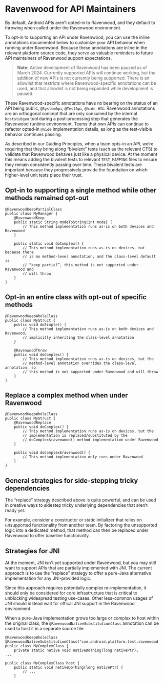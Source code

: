 # Ravenwood for API Maintainers

By default, Android APIs aren’t opted-in to Ravenwood, and they default to throwing when called under the Ravenwood environment.

To opt-in to supporting an API under Ravenwood, you can use the inline annotations documented below to customize your API behavior when running under Ravenwood.  Because these annotations are inline in the relevant platform source code, they serve as valuable reminders to future API maintainers of Ravenwood support expectations.

> **Note:** Active development of Ravenwood has been paused as of March 2024. Currently supported APIs will continue working, but the addition of new APIs is not currently being supported. There is an allowlist that restricts where Ravenwood-specific annotations can be used, and that allowlist is not being expanded while development is paused.

These Ravenwood-specific annotations have no bearing on the status of an API being public, `@SystemApi`, `@TestApi`, `@hide`, etc.  Ravenwood annotations are an orthogonal concept that are only consumed by the internal `hoststubgen` tool during a post-processing step that generates the Ravenwood runtime environment.  Teams that own APIs can continue to refactor opted-in `@hide` implementation details, as long as the test-visible behavior continues passing.

As described in our Guiding Principles, when a team opts-in an API, we’re requiring that they bring along “bivalent” tests (such as the relevant CTS) to validate that Ravenwood behaves just like a physical device.  At the moment this means adding the bivalent tests to relevant `TEST_MAPPING` files to ensure they remain consistently passing over time.  These bivalent tests are important because they progressively provide the foundation on which higher-level unit tests place their trust.

## Opt-in to supporting a single method while other methods remained opt-out

```
@RavenwoodKeepPartialClass
public class MyManager {
    @RavenwoodKeep
    public static String modeToString(int mode) {
        // This method implementation runs as-is on both devices and Ravenwood
    }

    public static void doComplex() {
        // This method implementation runs as-is on devices, but because there
        // is no method-level annotation, and the class-level default is
        // “keep partial”, this method is not supported under Ravenwood and
        // will throw
    }
}
```

## Opt-in an entire class with opt-out of specific methods

```
@RavenwoodKeepWholeClass
public class MyStruct {
    public void doSimple() {
        // This method implementation runs as-is on both devices and Ravenwood,
        // implicitly inheriting the class-level annotation
    }

    @RavenwoodThrow
    public void doComplex() {
        // This method implementation runs as-is on devices, but the
        // method-level annotation overrides the class-level annotation, so
        // this method is not supported under Ravenwood and will throw
    }
}
```

## Replace a complex method when under Ravenwood

```
@RavenwoodKeepWholeClass
public class MyStruct {
    @RavenwoodReplace
    public void doComplex() {
        // This method implementation runs as-is on devices, but the
        // implementation is replaced/substituted by the
        // doComplex$ravenwood() method implementation under Ravenwood
    }

    public void doComplex$ravenwood() {
        // This method implementation only runs under Ravenwood
    }
}
```

## General strategies for side-stepping tricky dependencies

The “replace” strategy described above is quite powerful, and can be used in creative ways to sidestep tricky underlying dependencies that aren’t ready yet.

For example, consider a constructor or static initializer that relies on unsupported functionality from another team.  By factoring the unsupported logic into a dedicated method, that method can then be replaced under Ravenwood to offer baseline functionality.

## Strategies for JNI

At the moment, JNI isn't yet supported under Ravenwood, but you may still want to support APIs that are partially implemented with JNI.  The current approach is to use the “replace” strategy to offer a pure-Java alternative implementation for any JNI-provided logic.

Since this approach requires potentially complex re-implementation, it should only be considered for core infrastructure that is critical to unblocking widespread testing use-cases.  Other less-common usages of JNI should instead wait for offical JNI support in the Ravenwood environment.

When a pure-Java implementation grows too large or complex to host within the original class, the `@RavenwoodNativeSubstitutionClass` annotation can be used to host it in a separate source file:

```
@RavenwoodKeepWholeClass
@RavenwoodNativeSubstitutionClass("com.android.platform.test.ravenwood.nativesubstitution.MyComplexClass_host")
public class MyComplexClass {
    private static native void nativeDoThing(long nativePtr);
...

public class MyComplexClass_host {
    public static void nativeDoThing(long nativePtr) {
        // ...
    }
```
